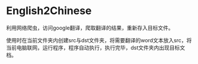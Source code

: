 # English2Chinese
利用网络爬虫，访问google翻译，爬取翻译的结果，重新存入目标文件。

使用时在当前文件夹内创建src与dst文件夹，将需要翻译的word文本放入src，将当前电脑联网，运行程序，程序自动执行，执行完毕，dst文件夹内出现目标文档。
